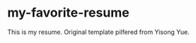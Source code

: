 my-favorite-resume
==================

This is my resume. Original template pilfered from Yisong Yue.
